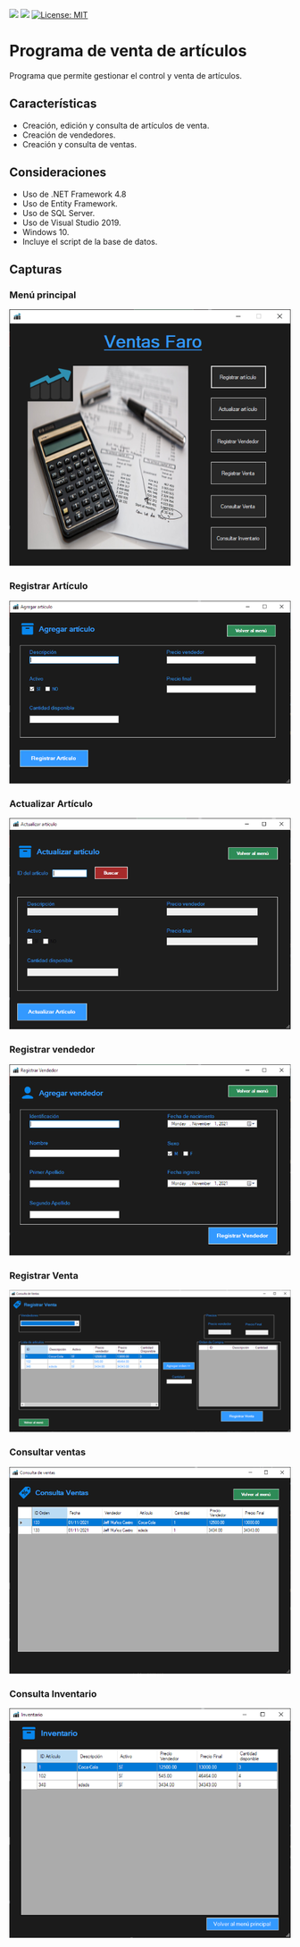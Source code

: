 <a href="https://github.com/JeffreyMC/" alt="JeffreyMC"> <img src="https://img.shields.io/badge/JeffreyMC-Developer-red" /></a>
<a href="https://twitter.com/JeffreyMC16" alt="Twitter"> <img src="https://img.shields.io/twitter/follow/JeffreyMC16" /></a>
[![License: MIT](https://img.shields.io/badge/License-MIT-yellow.svg)](https://opensource.org/licenses/MIT)



# Programa de venta de artículos

Programa que permite gestionar el control y venta de artículos.

## Características

* Creación, edición y consulta de artículos de venta.
* Creación de vendedores.
* Creación y consulta de ventas.

## Consideraciones

* Uso de .NET Framework 4.8
* Uso de Entity Framework.
* Uso de SQL Server.
* Uso de Visual Studio 2019.
* Windows 10.
* Incluye el script de la base de datos.

## Capturas

### Menú principal

![Menu](menu.PNG)

### Registrar Artículo

![Registrar Artículo](registroArticulo.PNG)

### Actualizar Artículo

![Actualizar Artículo](actualizarArticulo.PNG)

### Registrar vendedor

![Registrar vendedor](vendedor.PNG)

### Registrar Venta

![Registro Venta](venta.PNG)

### Consultar ventas

![Consulta de ventas](consultaVenta.PNG)

### Consulta Inventario

![Consulta inventario](consultaInventario.PNG)

